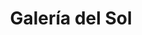 ---
title: "Galería del Sol"
url: /san-carlos-de-bariloche/galeria-del-sol/
shop: Einkaufszentrum
---